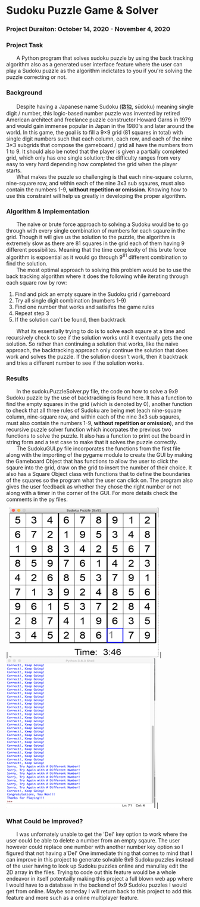 # Sudoku Puzzle Game & Solver 

### Project Duraiton: October 14, 2020 - November 4, 2020

### Project Task
&nbsp;&nbsp;&nbsp;&nbsp;&nbsp;&nbsp; A Python program that solves sudoku puzzle by using the back tracking algorithm also as a generated user interface feature where the user can play a Sudoku puzzle as the algorithm indictates to you if you're solving the puzzle correcting or not.

### Background
&nbsp;&nbsp;&nbsp;&nbsp;&nbsp;&nbsp; Despite having a Japanese name Sudoku (数独, sūdoku) meaning single digit / number, this logic-based number puzzle was invented by retired American architect and freelance puzzle constructor Howard Garns in 1979 and would gain immense popular in Japan in the 1980's and later around the world. In this game, the goal is to fill a 9×9 grid (81 squares in total) with single digit numbers such that each column, each row, and each of the nine 3×3 subgrids that compose the gameboard / grid all have the numbers from 1 to 9. It should also be noted that the player is given a partially completed grid, which only has one single solution; the difficulty ranges from very easy to very hard depending how completed the grid when the player starts. \
&nbsp;&nbsp;&nbsp;&nbsp;&nbsp;&nbsp; What makes the puzzle so challenging is that each nine-square column, nine-square row, and within each of the nine 3x3 sub sqaures, must also contain the numbers 1-9, **without repetition or omission**. Knowing how to use this constraint will help us greatly in developing the proper algorithm.

### Algorithm & Implementation
&nbsp;&nbsp;&nbsp;&nbsp;&nbsp;&nbsp; The naive or brute force approach to solving a Sudoku would be to go through with every single combination of numbers for each sqaure in the grid. Though it will give us the solution to the puzzle, the algorithm is extremely slow as there are 81 squares in the grid each of them having 9 different possibilites. Meaning that the time complexity of this brute force algorithm is expoential as it would go through 9<sup>81</sup> different combination to find the solution. \
&nbsp;&nbsp;&nbsp;&nbsp;&nbsp;&nbsp; The most optimal approach to solving this problem would be to use the back tracking algorithm where it does the following while iterating through each square row by row:
1. Find and pick an empty square in the Sudoku grid / gameboard
1. Try all single digit combination (numbers 1-9)
1. Find one number that works and satisifes the game rules
1. Repeat step 3 
1. If the solution can't be found, then backtrack 

&nbsp;&nbsp;&nbsp;&nbsp;&nbsp;&nbsp; What its essentially trying to do is to solve each sqaure at a time and recursively check to see if the solution works until it eventually gets the one solution. So rather than continuing a solution that works, like the naive approach, the backtracking approach only continue the solution that does work and solves the puzzle. If the solution doesn't work, then it backtrack and tries a different number to see if the solution works.

### Results
&nbsp;&nbsp;&nbsp;&nbsp;&nbsp;&nbsp; In the sudokuPuzzleSolver.py file, the code on how to solve a 9x9 Sudoku puzzle by the use of backtracking is found here. It has a function to find the empty squares in the grid (which is denoted by 0), another function to check that all three rules of Sudoku are being met (each nine-square column, nine-square row, and within each of the nine 3x3 sub sqaures, must also contain the numbers 1-9, **without repetition or omission**), and the recursive puzzle solver function which incorpates the previous two functions to solve the puzzle. It also has a function to print out the board in string form and a test case to make that it solves the puzzle correctly. \
&nbsp;&nbsp;&nbsp;&nbsp;&nbsp;&nbsp; The SudokuGUI.py file incorporates the functions from the first file along with the importing of the pygame module to create the GUI by making the Gameboard Object that has functions to allow the user to click the sqaure into the grid, draw on the grid to insert the number of their choice. It also has a Square Object class with functions that to define the boundaries of the squares so the program what the user can click on. The program also gives the user feedback as whether they chose the right number or not along with a timer in the corner of the GUI. For more details check the comments in the py files.

| <img src="https://github.com/jsantana21/Sudoku-Puzzle-Game-and-Solver/blob/main/images/Sudoku%20Puzzle%20GUI.png" width="400" height="400" />      | <img src="https://github.com/jsantana21/Sudoku-Puzzle-Game-and-Solver/blob/main/images/Sudoku%20Puzzle%20Terminal%20Messages.png" width="400" height="400" /> |



### What Could be Improved?
&nbsp;&nbsp;&nbsp;&nbsp;&nbsp;&nbsp; I was unfornately unable to get the 'Del' key option to work where the user could be able to delete a number from an empty sqaure. The user however could replace one number with another number key option so I figured that not having a'Del' One immediate thing that comes to mind that I can improve in this project to generate solvable 9x9 Sudoku puzzles instead of the user having to look up Sudoku puzzles online and manullay edit the 2D array in the files. Trying to code out this feature would be a whole endeavor in itself potentailly making this project a full blown web app where I would have to a database in the backend of 9x9 Sudoku puzzles I would get from online. Maybe someday I will return back to this project to add this feature and more such as a online multiplayer feature. 
